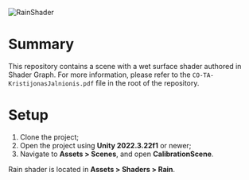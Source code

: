 ![RainShader](https://github.com/radishface/Rain-Shader/assets/1553981/d12e0214-c976-4c79-8772-8d60a8363930)

# Summary
This repository contains a scene with a wet surface shader authored in Shader Graph.
For more information, please refer to the `CO-TA-KristijonasJalnionis.pdf` file in the root of the repository.

# Setup
1. Clone the project;
2. Open the project using **Unity 2022.3.22f1** or newer;
3. Navigate to **Assets > Scenes**, and open **CalibrationScene**.

Rain shader is located in **Assets > Shaders > Rain**.
